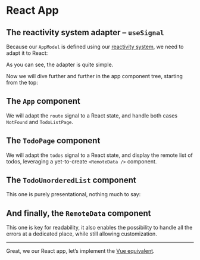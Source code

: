 # React App

## The reactivity system adapter – `useSignal`

Because our `AppModel` is defined using our [reactivity system](./3-reactivity-system.md), we need to adapt it to React:

<!-- include [code:ts] ./6-react-app/useSignal.ts -->

As you can see, the adapter is quite simple.

Now we will dive further and further in the app component tree, starting from the top:

## The `App` component

We will adapt the `route` signal to a React state, and handle both cases `NotFound` and `TodoListPage`.

<!-- include [code:tsx] ./6-react-app/App.tsx -->

## The `TodoPage` component

We will adapt the `todos` signal to a React state, and display the remote list of todos, leveraging a yet-to-create `<RemoteData />` component.

<!-- include [code:tsx] ./6-react-app/TodoPage.tsx -->

## The `TodoUnorderedList` component

This one is purely presentational, nothing much to say:

<!-- include [code:tsx] ./6-react-app/TodoUnorderedList.tsx -->

## And finally, the `RemoteData` component

This one is key for readability, it also enables the possibility to handle all the errors at a dedicated place, while still allowing customization.

<!-- include [code:tsx] ./6-react-app/RemoteData.tsx -->

---

Great, we our React app, let’s implement the [Vue equivalent](./7-vue-app.md).
